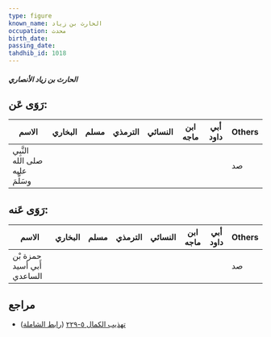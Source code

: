 ```yaml
---
type: figure
known_name: الحارث بن زياد
occupation: محدث
birth_date:
passing_date:
tahdhib_id: 1018
---
```

##### الحارث بن زياد الأنصاري

## رَوَى عَن:
| الاسم                           | البخاري | مسلم | الترمذي | النسائي | ابن ماجه | أبي داود | Others |
| ------------------------------- | ------- | ---- | ------- | ------- | -------- | -------- | ------ |
| النَّبِي صلى الله عليه وسَلَّمَ |         |      |         |         |          |          | صد     |
## رَوَى عَنه:
| الاسم                      | البخاري | مسلم | الترمذي | النسائي | ابن ماجه | أبي داود | Others |
| -------------------------- | ------- | ---- | ------- | ------- | -------- | -------- | ------ |
| حمزة بْن أَبي أسيد الساعدي |         |      |         |         |          |          | صد     |
## مراجع
- [تهذيب الكمال ٥-٢٢٩](obsidian://open?vault=Tahdhib-al-Kamal&file=Figures/١٠١٨-الحارث%20بن%20زياد%20الأنصاري) ([رابط الشاملة](https://shamela.ws/book/3722/2307))